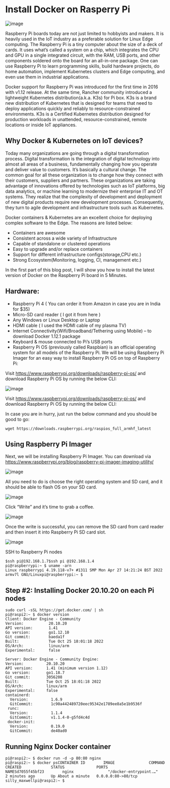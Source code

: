 # Install Docker on Rasperry Pi

![image](https://user-images.githubusercontent.com/34368930/213495942-5d79d064-3ce0-49d2-a9eb-b44947aed8d7.png)



Raspberry Pi boards today are not just limited to hobbyists and makers. It is heavily used in the IoT industry as a preferable solution for Linux Edge computing. The Raspberry Pi is a tiny computer about the size of a deck of cards. It uses what’s called a system on a chip, which integrates the CPU and GPU in a single integrated circuit, with the RAM, USB ports, and other components soldered onto the board for an all-in-one package. One can use Raspberry Pi to learn programming skills, build hardware projects, do home automation, implement Kubernetes clusters and Edge computing, and even use them in industrial applications. 

Docker support for Raspberry Pi was introduced for the first time in 2016 with v1.12 release. At the same time, Rancher community introduced a lightweight Kubernetes distribution(a.k.a. K3s) for Pi box. K3s is a brand new distribution of Kubernetes that is designed for teams that need to deploy applications quickly and reliably to resource-constrained environments. K3s is a Certified Kubernetes distribution designed for production workloads in unattended, resource-constrained, remote locations or inside IoT appliances.


## Why Docker & Kubernetes on IoT devices?

Today many organizations are going through a digital transformation process. Digital transformation is the integration of digital technology into almost all areas of a business, fundamentally changing how you operate and deliver value to customers. It’s basically a cultural change.  The common goal for all these organization is to change how they connect with their customers, suppliers and partners. These organizations are taking advantage of innovations offered by technologies such as IoT platforms, big data analytics, or machine learning to modernize their enterprise IT and OT systems. They realize that the complexity of development and deployment of new digital products require new development processes. Consequently, they turn to agile development and infrastructure tools such as Kubernetes.


Docker containers & Kubernetes are an excellent choice for deploying complex software to the Edge. The reasons are listed below:

- Containers are awesome
- Consistent across a wide variety of Infrastructure
- Capable of standalone or clustered operations
- Easy to upgrade and/or replace containers
- Support for different infrastructure configs(storage,CPU etc.)
- Strong Ecosystem(Monitoring, logging, CI, management etc.)
 

In the first part of this blog post, I will show you how to install the latest version of Docker on the Raspberry Pi board in 5 Minutes.

## Hardware:

- Raspberry Pi 4 ( You can order it from Amazon in case you are in India for $35)
- Micro-SD card reader ( I got it from here )
- Any Windows or Linux Desktop or Laptop
- HDMI cable ( I used the HDMI cable of my plasma TV)
- Internet Connectivity(Wifi/Broadband/Tethering using Mobile) – to download Docker 1.12.1 package
- Keyboard & mouse connected to Pi’s USB ports
- Raspberry Pi OS (previously called Raspbian) is an official operating system for all models of the Raspberry Pi. We will be using Raspberry Pi Imager for an easy way to install Raspberry Pi OS on top of Raspberry Pi:

Visit https://www.raspberrypi.org/downloads/raspberry-pi-os/ and download Raspberry Pi OS by running the below CLI:

![image](https://user-images.githubusercontent.com/34368930/213496059-42b7a361-4d3e-4cad-a9a5-0d40355bd305.png)

Visit https://www.raspberrypi.org/downloads/raspberry-pi-os/ and download Raspberry Pi OS by running the below CLI:


In case you are in hurry, just run the below command and you should be good to go:

```
wget https://downloads.raspberrypi.org/raspios_full_armhf_latest﻿
```

## Using Raspberry Pi Imager

Next, we will be installing Raspberry Pi Imager. You can download via https://www.raspberrypi.org/blog/raspberry-pi-imager-imaging-utility/

![image](https://user-images.githubusercontent.com/34368930/213496144-ab75ac09-9825-4c0f-ba9b-362b421107bb.png)



All you need to do is choose the right operating system and SD card, and it should be able to flash OS on your SD card.

![image](https://user-images.githubusercontent.com/34368930/213496175-1769771c-21e2-47d8-9dfb-e2f0930bac90.png)


Click “Write” and it’s time to grab a coffee.

![image](https://user-images.githubusercontent.com/34368930/213496214-9e30a0d3-a081-490f-baa5-ae620cf3539e.png)



Once the write is successful, you can remove the SD card from card reader and then insert it into Raspberry Pi SD card slot.

![image](https://user-images.githubusercontent.com/34368930/213496254-bad1b6d7-41af-4852-896d-ef2334136bff.png)


SSH to Raspberry Pi nodes

```
$ssh pi@192.168.1.7$ssh pi @192.168.1.4
pi@raspberrypi:~ $ uname -arn
Linux raspberrypi 4.19.118-v7+ #1311 SMP Mon Apr 27 14:21:24 BST 2022 armv7l GNU/Linuxpi@raspberrypi:~ $
```

## Step #2: Installing Docker 20.10.20 on each Pi nodes

```
sudo curl -sSL https://get.docker.com/ | sh
pi@raspi2:~ $ docker version
Client: Docker Engine - Community 
Version:           20.10.20 
API version:       1.41 
Go version:        go1.12.10 
Git commit:        baeda1f 
Built:             Tue Oct 25 18:01:18 2022 
OS/Arch:           linux/arm 
Experimental:      false

Server: Docker Engine - Community Engine:  
Version:          20.10.20  
API version:      1.41 (minimum version 1.12)  
Go version:       go1.18.7  
Git commit:       3056208  
Built:            Tue Oct 25 18:01:18 2022  
OS/Arch:          linux/arm  
Experimental:     false 
containerd:
  Version:          1.6.9
  GitCommit:        1c90a442489720eec95342e1789ee8a5e1b9536f
 runc:
  Version:          1.1.4
  GitCommit:        v1.1.4-0-g5fd4c4d
 docker-init:
  Version:          0.19.0
  GitCommit:        de40ad0
```

## Running Nginx Docker container

```
pi@raspi2:~ $ docker run -d -p 80:80 nginx
pi@raspi2:~ $ docker psCONTAINER ID        IMAGE               COMMAND                  CREATED             STATUS              PORTS                NAMESd7055f45bf23        nginx               "/docker-entrypoint.…"   2 minutes ago       Up About a minute   0.0.0.0:80->80/tcp   silly_maxwellpi@raspi2:~ $
```

